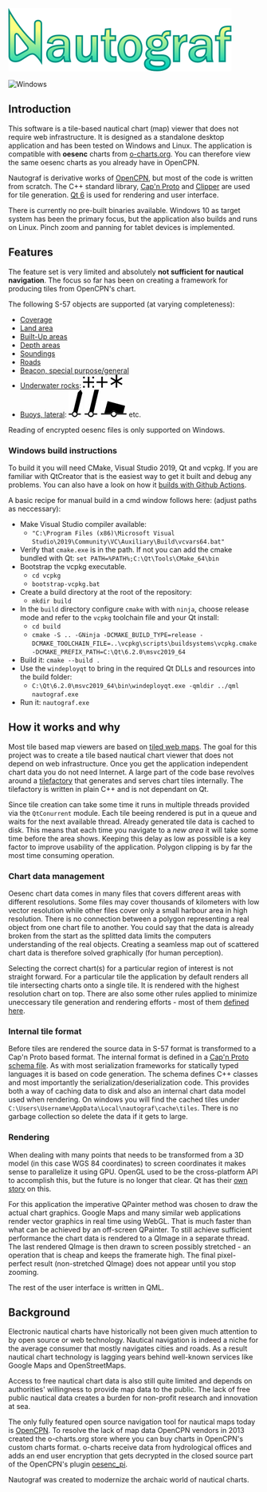 
![Nautograf](title.svg)

![Windows](https://github.com/hornang/nautograf/actions/workflows/windows.yaml/badge.svg)

## Introduction

This software is a tile-based nautical chart (map) viewer that does not require web infrastructure. It is designed as a standalone desktop application and has been tested on Windows and Linux. The application is compatible with **oesenc** charts from [o-charts.org](https://www.o-charts.org). You can therefore view the same oesenc charts as you already have in OpenCPN.

Nautograf is derivative works of [OpenCPN](https://www.opencpn.org), but most of the code is written from scratch. The C++ standard library, [Cap'n Proto](https://capnproto.org/) and [Clipper](http://www.angusj.com/delphi/clipper.php) are used for tile generation. [Qt 6](https://www.qt.io/) is used for rendering and user interface.

There is currently no pre-built binaries available. Windows 10 as target system has been the primary focus, but the application also builds and runs on Linux. Pinch zoom and panning for tablet devices is implemented.

## Features

The feature set is very limited and absolutely **not sufficient for nautical navigation**. The focus so far has been on creating a framework for producing tiles from OpenCPN's chart.

The following S-57 objects are supported (at varying completeness):

* [Coverage](http://www.s-57.com/Object.asp?nameAcr=M_COVR)
* [Land area](http://www.s-57.com/Object.asp?nameAcr=LNDARE)
* [Built-Up areas](http://www.s-57.com/Object.asp?nameAcr=BUAARE)
* [Depth areas](http://www.s-57.com/Object.asp?nameAcr=DEPARE)
* [Soundings](http://www.s-57.com/Object.asp?nameAcr=SOUNDG)
* [Roads](http://www.s-57.com/Object.asp?nameAcr=ROADWY)
* [Beacon, special purpose/general](http://www.s-57.com/Object.asp?nameAcr=BCNSPP)
* [Underwater rocks](http://www.s-57.com/Object.asp?nameAcr=UWTROC): ![](symbols/underwater_rocks/awash.svg) ![](symbols/underwater_rocks/always_submerged.svg) ![](symbols/underwater_rocks/cover_and_uncovers.svg)
* [Buoys, lateral](http://www.s-57.com/Object.asp?nameAcr=BOYLAT): ![](symbols/buoys/spar_starboard.svg) ![](symbols/buoys/spar_port.svg) ![](symbols/buoys/can.svg) etc.

Reading of encrypted oesenc files is only supported on Windows.

### Windows build instructions

To build it you will need CMake, Visual Studio 2019, Qt and vcpkg. If you are familiar with QtCreator that is the easiest way to get it built and debug any problems. You can also have a look on how it [builds with Github Actions](.github/workflows/windows.yaml).

A basic recipe for manual build in a cmd window follows here: (adjust paths as neccessary):

* Make Visual Studio compiler available:
  * `"C:\Program Files (x86)\Microsoft Visual Studio\2019\Community\VC\Auxiliary\Build\vcvars64.bat"`
* Verify that `cmake.exe` is in the path. If not you can add the cmake bundled with Qt: `set PATH=%PATH%;C:\Qt\Tools\CMake_64\bin`
* Bootstrap the vcpkg executable.
  * `cd vcpkg`
  * `bootstrap-vcpkg.bat`
* Create a build directory at the root of the repository:
  * `mkdir build`
* In the `build` directory configure `cmake` with with `ninja`, choose release mode and refer to the `vcpkg` toolchain file and your Qt install:
  * `cd build`
  *  `cmake -S .. -GNinja -DCMAKE_BUILD_TYPE=release -DCMAKE_TOOLCHAIN_FILE=..\vcpkg\scripts\buildsystems\vcpkg.cmake -DCMAKE_PREFIX_PATH=C:\Qt\6.2.0\msvc2019_64`
* Build it: `cmake --build .`
* Use the `windeployqt` to bring in the required Qt DLLs and resources into the build folder: 
  * `C:\Qt\6.2.0\msvc2019_64\bin\windeployqt.exe -qmldir ../qml nautograf.exe`
* Run it: `nautograf.exe`

## How it works and why

Most tile based map viewers are based on [tiled web maps](https://en.wikipedia.org/wiki/Tiled_web_map). The goal for this project was to create a tile based nautical chart viewer that does not depend on web infrastructure. Once you get the application independent chart data you do not need Internet. A large part of the code base revolves around a [tilefactory](src/tilefactory) that generates and serves chart tiles internally. The tilefactory is written in plain C++ and is not dependant on Qt.

Since tile creation can take some time it runs in multiple threads provided via the `QtConurrent` module. Each tile beeing rendered is put in a queue and waits for the next available thread. Already generated tile data is cached to disk. This means that each time you navigate to a *new area* it will take some time before the area shows. Keeping this delay as low as possible is a key factor to improve usability of the application. Polygon clipping is by far the most time consuming operation.

### Chart data management

Oesenc chart data comes in many files that covers different areas with different resolutions. Some files may cover thousands of kilometers with low vector resolution while other files cover only a small harbour area in high resolution. There is no connection between a polygon representing a real object from one chart file to another. You could say that the data is already broken from the start as the splitted data limits the computers understanding of the real objects. Creating a seamless map out of scattered chart data is therefore solved graphically (for human perception).

Selecting the correct chart(s) for a particular region of interest is not straight forward. For a particular tile the application by default renders all tile intersecting charts onto a single tile. It is rendered with the highest resolution chart on top. There are also some other rules applied to minimize uneccessary tile generation and rendering efforts - most of them [defined here](https://github.com/hornang/nautograf/blob/1630d56ee4c1b8193759dd271a9d5d3d3158e4bb/src/tilefactory/tilefactory.cpp#L97-L131).

### Internal tile format

Before tiles are rendered the source data in S-57 format is transformed to a Cap'n Proto based format. The internal format is defined in a [Cap'n Proto schema file](src/tilefactory/chartdata.capnp). As with most serialization frameworks for statically typed languages it is based on code generation. The schema defines C++ classes and most importantly the serialization/deserialization code. This provides both a way of caching data to disk and also an internal chart data model used when rendering. On windows you will find the cached tiles under `C:\Users\Username\AppData\Local\nautograf\cache\tiles`. There is no garbage collection so delete the data if it gets to large.

### Rendering

When dealing with many points that needs to be transformed from a 3D model (in this case WGS 84 coordinates) to screen coordinates it makes sense to parallelize it using GPU. OpenGL used to be the cross-platform API to accomplish this, but the future is no longer that clear. Qt has their [own story](https://www.qt.io/blog/graphics-in-qt-6.0-qrhi-qt-quick-qt-quick-3d) on this.

For this application the imperative QPainter method was chosen to draw the actual chart graphics. Google Maps and many similar web applications render vector graphics in real time using WebGL. That is much faster than what can be achieved by an off-screen QPainter. To still achieve sufficient performance the chart data is rendered to a QImage in a separate thread. The last rendered QImage is then drawn to screen possibly stretched - an operation that is cheap and keeps the framerate high. The final pixel-perfect result (non-stretched QImage) does not appear until you stop zooming.

The rest of the user interface is written in QML.

## Background

Electronic nautical charts have historically not been given much attention to by open source or web technology. Nautical navigation is indeed a niche for the average consumer that mostly navigates cities and roads. As a result nautical chart technology is lagging years behind well-known services like Google Maps and OpenStreetMaps.

Access to free nautical chart data is also still quite limited and depends on authorities' willingness to provide map data to the public. The lack of free public nautical data creates a burden for non-profit research and innovation at sea.

The only fully featured open source navigation tool for nautical maps today is [OpenCPN](www.opencpn.org). To resolve the lack of map data OpenCPN vendors in 2013 created the o-charts.org store where you can buy charts in OpenCPN's custom charts format. o-charts receive data from hydrological offices and adds an end user encryption that gets decrypted in the closed source part of the OpenCPN's plugin [oesenc_pi](https://github.com/bdbcat/oesenc_pi).

Nautograf was created to modernize the archaic world of nautical charts.
